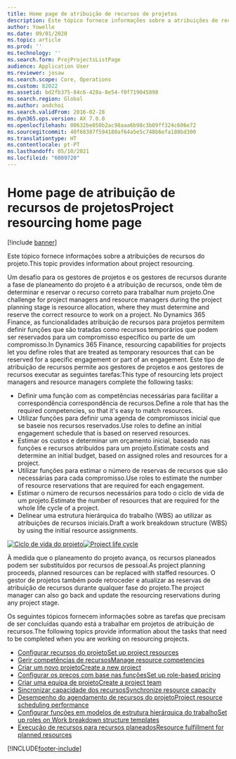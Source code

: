 ```yaml
---
title: Home page de atribuição de recursos de projetos
description: Este tópico fornece informações sobre a atribuições de recursos do projeto.
author: Yowelle
ms.date: 09/01/2020
ms.topic: article
ms.prod: ''
ms.technology: ''
ms.search.form: ProjProjectsListPage
audience: Application User
ms.reviewer: josaw
ms.search.scope: Core, Operations
ms.custom: 82022
ms.assetid: bd2fb375-84c6-428a-8e54-f0f719045898
ms.search.region: Global
ms.author: andchoi
ms.search.validFrom: 2016-02-28
ms.dyn365.ops.version: AX 7.0.0
ms.openlocfilehash: 00632be050b2ac98aaa6b98c3b09ff324c606e72
ms.sourcegitcommit: 40f68387f594180af64a5e5c748b6efa188bd300
ms.translationtype: HT
ms.contentlocale: pt-PT
ms.lasthandoff: 05/10/2021
ms.locfileid: "6009720"
---
```

# <a name="project-resourcing-home-page"></a><span data-ttu-id="a6596-103">Home page de atribuição de recursos de projetos</span><span class="sxs-lookup"><span data-stu-id="a6596-103">Project resourcing home page</span></span>

[!include [banner](../includes/banner.md)]

<span data-ttu-id="a6596-104">Este tópico fornece informações sobre a atribuições de recursos do projeto.</span><span class="sxs-lookup"><span data-stu-id="a6596-104">This topic provides information about project resourcing.</span></span>

<span data-ttu-id="a6596-105">Um desafio para os gestores de projetos e os gestores de recursos durante a fase de planeamento do projeto é a atribuição de recursos, onde têm de determinar e reservar o recurso correto para trabalhar num projeto.</span><span class="sxs-lookup"><span data-stu-id="a6596-105">One challenge for project managers and resource managers during the project planning stage is resource allocation, where they must determine and reserve the correct resource to work on a project.</span></span> <span data-ttu-id="a6596-106">No Dynamics 365 Finance, as funcionalidades atribuição de recursos para projetos permitem definir funções que são tratadas como recursos temporários que podem ser reservados para um compromisso específico ou parte de um compromisso.</span><span class="sxs-lookup"><span data-stu-id="a6596-106">In Dynamics 365 Finance, resourcing capabilities for projects let you define roles that are treated as temporary resources that can be reserved for a specific engagement or part of an engagement.</span></span> <span data-ttu-id="a6596-107">Este tipo de atribuição de recursos permite aos gestores de projetos e aos gestores de recursos executar as seguintes tarefas:</span><span class="sxs-lookup"><span data-stu-id="a6596-107">This type of resourcing lets project managers and resource managers complete the following tasks:</span></span>

- <span data-ttu-id="a6596-108">Definir uma função com as competências necessárias para facilitar a correspondência correspondência de recursos.</span><span class="sxs-lookup"><span data-stu-id="a6596-108">Define a role that has the required competencies, so that it's easy to match resources.</span></span>
- <span data-ttu-id="a6596-109">Utilizar funções para definir uma agenda de compromissos inicial que se baseie nos recursos reservados.</span><span class="sxs-lookup"><span data-stu-id="a6596-109">Use roles to define an initial engagement schedule that is based on reserved resources.</span></span>
- <span data-ttu-id="a6596-110">Estimar os custos e determinar um orçamento inicial, baseado nas funções e recursos atribuídos para um projeto.</span><span class="sxs-lookup"><span data-stu-id="a6596-110">Estimate costs and determine an initial budget, based on assigned roles and resources for a project.</span></span>
- <span data-ttu-id="a6596-111">Utilizar funções para estimar o número de reservas de recursos que são necessárias para cada compromisso.</span><span class="sxs-lookup"><span data-stu-id="a6596-111">Use roles to estimate the number of resource reservations that are required for each engagement.</span></span>
- <span data-ttu-id="a6596-112">Estimar o número de recursos necessários para todo o ciclo de vida de um projeto.</span><span class="sxs-lookup"><span data-stu-id="a6596-112">Estimate the number of resources that are required for the whole life cycle of a project.</span></span>
- <span data-ttu-id="a6596-113">Delinear uma estrutura hierárquica do trabalho (WBS) ao utilizar as atribuições de recursos iniciais.</span><span class="sxs-lookup"><span data-stu-id="a6596-113">Draft a work breakdown structure (WBS) by using the initial resource assignments.</span></span>

<span data-ttu-id="a6596-114">[![Ciclo de vida do projeto](./media/projectresourcing02-1024x812.jpg)](./media/projectresourcing02.jpg)</span><span class="sxs-lookup"><span data-stu-id="a6596-114">[![Project life cycle](./media/projectresourcing02-1024x812.jpg)](./media/projectresourcing02.jpg)</span></span>

<span data-ttu-id="a6596-115">À medida que o planeamento do projeto avança, os recursos planeados podem ser substituídos por recursos de pessoal.</span><span class="sxs-lookup"><span data-stu-id="a6596-115">As project planning proceeds, planned resources can be replaced with staffed resources.</span></span> <span data-ttu-id="a6596-116">O gestor de projetos também pode retroceder e atualizar as reservas de atribuição de recursos durante qualquer fase do projeto.</span><span class="sxs-lookup"><span data-stu-id="a6596-116">The project manager can also go back and update the resourcing reservations during any project stage.</span></span>

<span data-ttu-id="a6596-117">Os seguintes tópicos fornecem informações sobre as tarefas que precisam de ser concluídas quando está a trabalhar em projetos de atribuição de recursos.</span><span class="sxs-lookup"><span data-stu-id="a6596-117">The following topics provide information about the tasks that need to be completed when you are working on resourcing projects.</span></span>

- [<span data-ttu-id="a6596-118">Configurar recursos do projeto</span><span class="sxs-lookup"><span data-stu-id="a6596-118">Set up project resources</span></span>](set-up-project-resources.md)
- [<span data-ttu-id="a6596-119">Gerir competências de recursos</span><span class="sxs-lookup"><span data-stu-id="a6596-119">Manage resource competencies</span></span>](manage-resource-competencies.md)
- [<span data-ttu-id="a6596-120">Criar um novo projeto</span><span class="sxs-lookup"><span data-stu-id="a6596-120">Create a new project</span></span>](create-new-project.md)
- [<span data-ttu-id="a6596-121">Configurar os preços com base nas funções</span><span class="sxs-lookup"><span data-stu-id="a6596-121">Set up role-based pricing</span></span>](set-up-role-based-pricing.md)
- [<span data-ttu-id="a6596-122">Criar uma equipa de projeto</span><span class="sxs-lookup"><span data-stu-id="a6596-122">Create a project team</span></span>](create-project-team.md)
- [<span data-ttu-id="a6596-123">Sincronizar capacidade dos recursos</span><span class="sxs-lookup"><span data-stu-id="a6596-123">Synchronize resource capacity</span></span>](synchronize-resource-capacity.md)
- [<span data-ttu-id="a6596-124">Desempenho do agendamento de recursos do projeto</span><span class="sxs-lookup"><span data-stu-id="a6596-124">Project resource scheduling performance</span></span>](project-scheduling-performance.md)
- [<span data-ttu-id="a6596-125">Configurar funções em modelos de estrutura hierárquica do trabalho</span><span class="sxs-lookup"><span data-stu-id="a6596-125">Set up roles on Work breakdown structure templates</span></span>](set-up-roles-wbs-template.md)
- [<span data-ttu-id="a6596-126">Execução de recursos para recursos planeados</span><span class="sxs-lookup"><span data-stu-id="a6596-126">Resource fulfillment for planned resources</span></span>](resource-fulfillment-planned-resources.md)


[!INCLUDE[footer-include](../includes/footer-banner.md)]